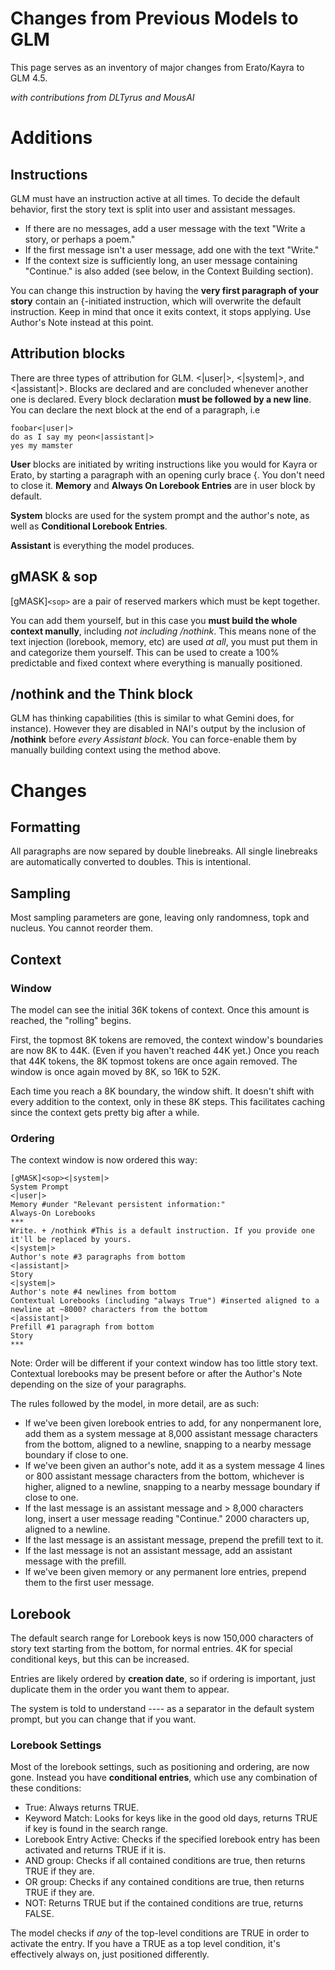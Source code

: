 # Changes from Previous Models to GLM

This page serves as an inventory of major changes from Erato/Kayra to GLM 4.5.

*with contributions from DLTyrus and MousAI*

# Additions

## Instructions

GLM must have an instruction active at all times. To decide the default behavior, first the story text is split into user and assistant messages.

* If there are no messages, add a user message with the text "Write a story, or perhaps a poem."
* If the first message isn't a user message, add one with the text "Write."
* If the context size is sufficiently long, an user message containing "Continue." is also added (see below, in the Context Building section).

You can change this instruction by having the **very first paragraph of your story** contain an {-initiated instruction, which will overwrite the default instruction. Keep in mind that once it exits context, it stops applying. Use Author's Note instead at this point.

## Attribution blocks

There are three types of attribution for GLM. <|user|>, <|system|>, and <|assistant|>.
Blocks are declared and are concluded whenever another one is declared. Every block declaration **must be followed by a new line**. You can declare the next block at the end of a paragraph, i.e
```
foobar<|user|>
do as I say my peon<|assistant|>
yes my mamster
```

**User** blocks are initiated by writing instructions like you would for Kayra or Erato, by starting a paragraph with an opening curly brace {. You don't need to close it. **Memory** and **Always On Lorebook Entries** are in user block by default.

**System** blocks are used for the system prompt and the author's note, as well as **Conditional Lorebook Entries**.

**Assistant** is everything the model produces.

## gMASK & sop
[gMASK]`<sop>` are a pair of reserved markers which must be kept together.

You can add them yourself, but in this case you **must build the whole context manully**, including *not including /nothink*. This means none of the text injection (lorebook, memory, etc) are used *at all*, you must put them in and categorize them yourself. This can be used to create a 100% predictable and fixed context where everything is manually positioned.

## /nothink and the Think block

GLM has thinking capabilities (this is similar to what Gemini does, for instance). However they are disabled in NAI's output by the inclusion of **/nothink** before *every Assistant block*. You can force-enable them by manually building context using the method above.

# Changes

## Formatting
All paragraphs are now separed by double linebreaks. All single linebreaks are automatically converted to doubles. This is intentional.

## Sampling
Most sampling parameters are gone, leaving only randomness, topk and nucleus. You cannot reorder them.

## Context
### Window
The model can see the initial 36K tokens of context. Once this amount is reached, the "rolling" begins.

First, the topmost 8K tokens are removed, the context window's boundaries are now  8K to 44K. (Even if you haven't reached 44K yet.) Once you reach that 44K tokens, the 8K topmost tokens are once again removed. The window is once again moved by 8K, so 16K to 52K.

Each time you reach a 8K boundary, the window shift. It doesn't shift with every addition to the context, only in these 8K steps. This facilitates caching since the context gets pretty big after a while.
### Ordering
The context window is now ordered this way:
```
[gMASK]<sop><|system|>
System Prompt
<|user|>
Memory #under "Relevant persistent information:"
Always-On Lorebooks
***
Write. + /nothink #This is a default instruction. If you provide one it'll be replaced by yours.
<|system|>
Author's note #3 paragraphs from bottom
<|assistant|>
Story
<|system|>
Author's note #4 newlines from bottom
Contextual Lorebooks (including "always True") #inserted aligned to a newline at ~8000? characters from the bottom
<|assistant|>
Prefill #1 paragraph from bottom
Story
***
```

Note: Order will be different if your context window has too little story text.
Contextual lorebooks may be present before or after the Author's Note depending on the size of your paragraphs.

The rules followed by the model, in more detail, are as such:

* If we've been given lorebook entries to add, for any nonpermanent lore, add them as a system message at 8,000 assistant message characters from the bottom, aligned to a newline, snapping to a nearby message boundary if close to one.
* If we've been given an author's note, add it as a system message 4 lines or 800 assistant message characters from the bottom, whichever is higher, aligned to a newline, snapping to a nearby message boundary if close to one.
* If the last message is an assistant message and > 8,000 characters long, insert a user message reading "Continue." 2000 characters up, aligned to a newline.
* If the last message is an assistant message, prepend the prefill text to it.
* If the last message is not an assistant message, add an assistant message with the prefill.
* If we've been given memory or any permanent lore entries, prepend them to the first user message.

## Lorebook

The default search range for Lorebook keys is now 150,000 characters of story text starting from the bottom, for normal entries. 4K for special conditional keys, but this can be increased.

Entries are likely ordered by **creation date**, so if ordering is important, just duplicate them in the order you want them to appear.

The system is told to understand ---- as a separator in the default system prompt, but you can change that if you want.

### Lorebook Settings
Most of the lorebook settings, such as positioning and ordering, are now gone. Instead you have **conditional entries**, which use any combination of these conditions:
* True: Always returns TRUE.
* Keyword Match: Looks for keys like in the good old days, returns TRUE if key is found in the search range.
* Lorebook Entry Active: Checks if the specified lorebook entry has been activated and returns TRUE if it is.
* AND group: Checks if all contained conditions are true, then returns TRUE if they are.
* OR group: Checks if any contained conditions are true, then returns TRUE if they are.
* NOT: Returns TRUE but if the contained conditions are true, returns FALSE.

The model checks if *any* of the top-level conditions are TRUE in order to activate the entry. If you have a TRUE as a top level condition, it's effectively always on, just positioned differently.
